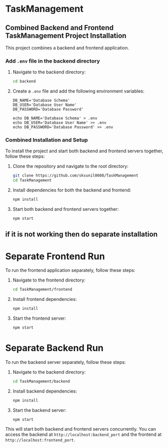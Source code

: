 
# TaskManagement

## Combined Backend and Frontend TaskManagement Project Installation

This project combines a backend and frontend application.

### Add `.env` file in the backend directory

1. Navigate to the backend directory:
    ```bash
    cd backend
    ```

2. Create a `.env` file and add the following environment variables:
    ```
    DB_NAME='Database Schema'
    DB_USER='Database User Name'
    DB_PASSWORD='Database Password'
    ```
    ```
    echo DB_NAME='Database Schema' > .env
    echo DB_USER='Database User Name' >> .env
    echo DB_PASSWORD='Database Password' >> .env
    ```


### Combined Installation and Setup

To install the project and start both backend and frontend servers together, follow these steps:

1. Clone the repository and navigate to the root directory:
    ```bash
    git clone https://github.com/sksunil0608/TaskManagement
    cd TaskManagement
    ```

2. Install dependencies for both the backend and frontend:
    ```bash
    npm install
    ```

3. Start both backend and frontend servers together:
    ```bash
    npm start
    ```

## if it is not working then do separate installation 

# Separate Frontend Run

To run the frontend application separately, follow these steps:

1. Navigate to the frontend directory:
    ```bash
    cd TaskManagement/frontend
    ```

2. Install frontend dependencies:
    ```bash
    npm install
    ```

3. Start the frontend server:
    ```bash
    npm start
    ```

# Separate Backend Run

To run the backend server separately, follow these steps:

1. Navigate to the backend directory:
    ```bash
    cd TaskManagement/backend
    ```

2. Install backend dependencies:
    ```bash
    npm install
    ```

3. Start the backend server:
    ```bash
    npm start
    ```


This will start both backend and frontend servers concurrently. You can access the backend at `http://localhost:backend_port` and the frontend at `http://localhost:frontend_port`.


